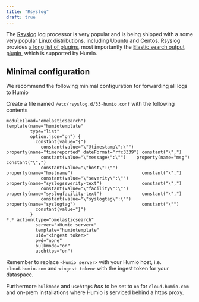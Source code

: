 ```yaml
---
title: "Rsyslog"
draft: true
---
```


The [Rsyslog](https://www.rsyslog.com) log processor is very popular and is being shipped with a some very popular Linux distributions, including Ubuntu and Centos.
Rsyslog provides [a long list of plugins](https://www.rsyslog.com/plugins/), most importantly the [Elastic search output plugin](https://www.rsyslog.com/doc/v8-stable/configuration/modules/omelasticsearch.html), which is supported by Humio.

## Minimal configuration
We recommend the following minimal configuration for forwarding all logs to Humio

Create a file named `/etc/rsyslog.d/33-humio.conf` with the following contents

```
module(load="omelasticsearch")
template(name="humiotemplate"
         type="list"
         option.json="on") {
           constant(value="{")
             constant(value="\"@timestamp\":\"") property(name="timereported" dateFormat="rfc3339") constant("\",")
             constant(value="\"message\":\"")    property(name="msg")                               constant("\",")
             constant(value="\"host\":\"")       property(name="hostname")                          constant("\",")
             constant(value="\"severity\":\"")   property(name="syslogseverity-text")               constant("\",")
             constant(value="\"facility\":\"")   property(name="syslogfacility-text")               constant("\",")
             constant(value="\"syslogtag\":\"")  property(name="syslogtag")                         constant("\"")
           constant(value="}")
         }
*.* action(type="omelasticsearch"
           server="<Humio server>"
           template="humiotemplate"
           uid="<ingest token>"
           pwd="none"
           bulkmode="on"
           usehttps="on")
```

Remember to replace `<Humio server>` with your Humio host, i.e. `cloud.humio.com` and `<ingest token>` with the ingest token for your dataspace.

Furthermore `bulkmode` and `usehttps` _has_ to be set to `on` for `cloud.humio.com` and on-prem installations where Humio is serviced behind a https proxy.
